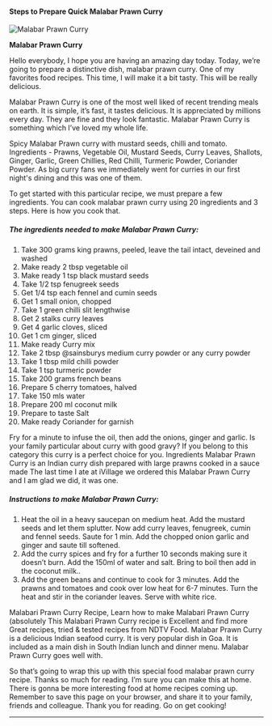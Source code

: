             

#### Steps to Prepare Quick Malabar Prawn Curry

![Malabar Prawn Curry](https://img-global.cpcdn.com/recipes/ac69194b7dbb9121/751x532cq70/malabar-prawn-curry-recipe-main-photo.jpg)

**Malabar Prawn Curry**

Hello everybody, I hope you are having an amazing day today. Today, we’re going to prepare a distinctive dish, malabar prawn curry. One of my favorites food recipes. This time, I will make it a bit tasty. This will be really delicious.

Malabar Prawn Curry is one of the most well liked of recent trending meals on earth. It is simple, it’s fast, it tastes delicious. It is appreciated by millions every day. They are fine and they look fantastic. Malabar Prawn Curry is something which I’ve loved my whole life.

Spicy Malabar Prawn curry with mustard seeds, chilli and tomato. Ingredients - Prawns, Vegetable Oil, Mustard Seeds, Curry Leaves, Shallots, Ginger, Garlic, Green Chillies, Red Chilli, Turmeric Powder, Coriander Powder. As big curry fans we immediately went for curries in our first night's dining and this was one of them.

To get started with this particular recipe, we must prepare a few ingredients. You can cook malabar prawn curry using 20 ingredients and 3 steps. Here is how you cook that.

##### The ingredients needed to make Malabar Prawn Curry:

1.  Take 300 grams king prawns, peeled, leave the tail intact, deveined and washed
2.  Make ready 2 tbsp vegetable oil
3.  Make ready 1 tsp black mustard seeds
4.  Take 1/2 tsp fenugreek seeds
5.  Get 1/4 tsp each fennel and cumin seeds
6.  Get 1 small onion, chopped
7.  Take 1 green chilli slit lengthwise
8.  Get 2 stalks curry leaves
9.  Get 4 garlic cloves, sliced
10.  Get 1 cm ginger, sliced
11.  Make ready Curry mix
12.  Take 2 tbsp @sainsburys medium curry powder or any curry powder
13.  Take 1 tbsp mild chilli powder
14.  Take 1 tsp turmeric powder
15.  Take 200 grams french beans
16.  Prepare 5 cherry tomatoes, halved
17.  Take 150 mls water
18.  Prepare 200 ml coconut milk
19.  Prepare to taste Salt
20.  Make ready Coriander for garnish

Fry for a minute to infuse the oil, then add the onions, ginger and garlic. Is your family particular about curry with good gravy? If you belong to this category this curry is a perfect choice for you. Ingredients Malabar Prawn Curry is an Indian curry dish prepared with large prawns cooked in a sauce made The last time I ate at iVillage we ordered this Malabar Prawn Curry and I am glad we did, it was one.

##### Instructions to make Malabar Prawn Curry:

1.  Heat the oil in a heavy saucepan on medium heat. Add the mustard seeds and let them splutter. Now add curry leaves, fenugreek, cumin and fennel seeds. Saute for 1 min. Add the chopped onion garlic and ginger and saute till softened.
2.  Add the curry spices and fry for a further 10 seconds making sure it doesn’t burn. Add the 150ml of water and salt. Bring to boil then add in the coconut milk..
3.  Add the green beans and continue to cook for 3 minutes. Add the prawns and tomatoes and cook over low heat for 6-7 minutes. Turn the heat and stir in the coriander leaves. Serve with white rice.

Malabari Prawn Curry Recipe, Learn how to make Malabari Prawn Curry (absolutely This Malabari Prawn Curry recipe is Excellent and find more Great recipes, tried & tested recipes from NDTV Food. Malabar Prawn Curry is a delicious Indian seafood curry. It is very popular dish in Goa. It is included as a main dish in South Indian lunch and dinner menu. Malabar Prawn Curry goes well with.

So that’s going to wrap this up with this special food malabar prawn curry recipe. Thanks so much for reading. I’m sure you can make this at home. There is gonna be more interesting food at home recipes coming up. Remember to save this page on your browser, and share it to your family, friends and colleague. Thank you for reading. Go on get cooking!

* * *